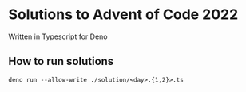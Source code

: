 # Solutions to Advent of Code 2022
Written in Typescript for Deno

## How to run solutions
```
deno run --allow-write ./solution/<day>.{1,2}>.ts
```
